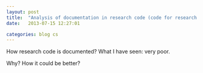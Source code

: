 ```yaml
---
layout: post
title:  "Analysis of documentation in research code (code for research projects)"
date:   2013-07-15 12:27:01

categories: blog cs
---
```


How research code is documented? What I have seen: very poor. 

Why? How it could be better? 